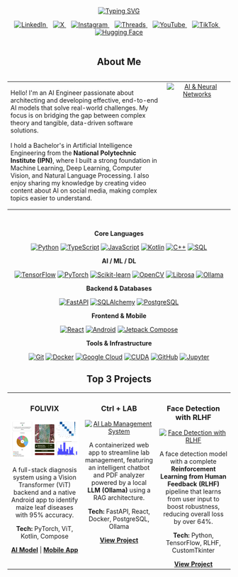 
<p align="center">
  <a href="https://github.com/AlvaroVasquezAI">
    <img src="https://readme-typing-svg.demolab.com?font=Fira+Code&weight=600&size=32&pause=600&color=FFFFFF&center=true&vCenter=true&width=750&lines=Hello,+I'm+%C3%81lvaro;I'm+an+AI+Engineer;Trying+to+improve+the+world+with+code" alt="Typing SVG" />
  </a>
</p>

<div align="center">
  <a href="https://www.linkedin.com/in/alvarovasquezai/" target="_blank">
    <picture>
      <source media="(prefers-color-scheme: dark)" srcset="https://api.iconify.design/simple-icons:linkedin.svg?color=white" />
      <source media="(prefers-color-scheme: light)" srcset="https://api.iconify.design/simple-icons:linkedin.svg?color=black" />
      <img src="https://api.iconify.design/simple-icons:linkedin.svg?color=black" width="20" height="20" alt="LinkedIn" />
    </picture>
  </a>
  &nbsp;&nbsp;
  <a href="https://x.com/alvarovasquezai" target="_blank">
    <picture>
      <source media="(prefers-color-scheme: dark)" srcset="https://cdn.simpleicons.org/x/FFFFFF" />
      <source media="(prefers-color-scheme: light)" srcset="https://cdn.simpleicons.org/x/000000" />
      <img src="https://cdn.simpleicons.org/x/000000" width="20" height="20" alt="X" />
    </picture>
  </a>
  &nbsp;&nbsp;
  <a href="https://www.instagram.com/alvarovasquez.ai/" target="_blank">
    <picture>
      <source media="(prefers-color-scheme: dark)" srcset="https://cdn.simpleicons.org/instagram/FFFFFF" />
      <source media="(prefers-color-scheme: light)" srcset="https://cdn.simpleicons.org/instagram/000000" />
      <img src="https://cdn.simpleicons.org/instagram/000000" width="20" height="20" alt="Instagram" />
    </picture>
  </a>
  &nbsp;&nbsp;
  <a href="https://www.threads.com/@alvarovasquez.ai" target="_blank">
    <picture>
      <source media="(prefers-color-scheme: dark)" srcset="https://cdn.simpleicons.org/threads/FFFFFF" />
      <source media="(prefers-color-scheme: light)" srcset="https://cdn.simpleicons.org/threads/000000" />
      <img src="https://cdn.simpleicons.org/threads/000000" width="20" height="20" alt="Threads" />
    </picture>
  </a>
  &nbsp;&nbsp;
  <a href="https://www.youtube.com/@AlvaroVasquezAI" target="_blank">
    <picture>
      <source media="(prefers-color-scheme: dark)" srcset="https://cdn.simpleicons.org/youtube/FFFFFF" />
      <source media="(prefers-color-scheme: light)" srcset="https://cdn.simpleicons.org/youtube/000000" />
      <img src="https://cdn.simpleicons.org/youtube/000000" width="20" height="20" alt="YouTube" />
    </picture>
  </a>
  &nbsp;&nbsp;
  <a href="https://www.tiktok.com/@alvarovasquez.ai" target="_blank">
    <picture>
      <source media="(prefers-color-scheme: dark)" srcset="https://cdn.simpleicons.org/tiktok/FFFFFF" />
      <source media="(prefers-color-scheme: light)" srcset="https://cdn.simpleicons.org/tiktok/000000" />
      <img src="https://cdn.simpleicons.org/tiktok/000000" width="20" height="20" alt="TikTok" />
    </picture>
  </a>
  &nbsp;&nbsp;
  <a href="https://huggingface.co/AlvaroVasquezAI" target="_blank">
    <picture>
      <source media="(prefers-color-scheme: dark)" srcset="https://cdn.simpleicons.org/huggingface/FFFFFF" />
      <source media="(prefers-color-scheme: light)" srcset="https://cdn.simpleicons.org/huggingface/000000" />
      <img src="https://cdn.simpleicons.org/huggingface/000000" width="20" height="20" alt="Hugging Face" />
    </picture>
  </a>
</div>

<br/>

<div align="center">
  <h2 style="display: inline-block;">About Me</h2>
</div>

<table width="100%">
  <tr>
    <td width="70%" valign="top">
      <p align="left">
        Hello! I'm an AI Engineer passionate about architecting and developing effective, end-to-end AI models that solve real-world challenges. My focus is on bridging the gap between complex theory and tangible, data-driven software solutions.
        <br/><br/>
        I hold a Bachelor's in Artificial Intelligence Engineering from the <b>National Polytechnic Institute (IPN)</b>, where I built a strong foundation in Machine Learning, Deep Learning, Computer Vision, and Natural Language Processing.
        I also enjoy sharing my knowledge by creating video content about AI on social media, making complex topics easier to understand.
      </p>
    </td>
    <td width="30%" valign="top" align="center">
      <a href="https://github.com/AlvaroVasquezAI">
        <img src="https://media1.giphy.com/media/v1.Y2lkPTc5MGI3NjExazlkZGRuZjIxbXUzb3F0YmN5aG16cjc4Z2o3a3NxaGUzNDU0NXJiaSZlcD12MV9pbnRlcm5hbF9naWZfYnlfaWQmY3Q9Zw/93UOscPyDH8cdRfSaT/giphy.gif" alt="AI & Neural Networks" width="100%"/>
      </a>
    </td>
  </tr>
</table>

<br/>

<div align="center">
  <p><b>Core Languages</b></p>
  <p>
    <a href="https://www.python.org/" target="_blank"><img src="https://img.shields.io/badge/Python-3776AB?style=flat-square&logo=python&logoColor=white" alt="Python"/></a>
    <a href="https://www.typescriptlang.org/" target="_blank"><img src="https://img.shields.io/badge/TypeScript-3178C6?style=flat-square&logo=typescript&logoColor=white" alt="TypeScript"/></a>
    <a href="https://developer.mozilla.org/en-US/docs/Web/JavaScript" target="_blank"><img src="https://img.shields.io/badge/JavaScript-F7DF1E?style=flat-square&logo=javascript&logoColor=black" alt="JavaScript"/></a>
    <a href="https://kotlinlang.org/" target="_blank"><img src="https://img.shields.io/badge/Kotlin-7F52FF?style=flat-square&logo=kotlin&logoColor=white" alt="Kotlin"/></a>
    <a href="https://www.cplusplus.com/" target="_blank"><img src="https://img.shields.io/badge/C%2B%2B-00599C?style=flat-square&logo=cplusplus&logoColor=white" alt="C++"/></a>
    <a href="https://www.mysql.com/" target="_blank"><img src="https://img.shields.io/badge/SQL-4479A1?style=flat-square&logo=mysql&logoColor=white" alt="SQL"/></a>
  </p>
  
  <p><b>AI / ML / DL</b></p>
  <p>
    <a href="https://www.tensorflow.org/" target="_blank"><img src="https://img.shields.io/badge/TensorFlow-FF6F00?style=flat-square&logo=tensorflow&logoColor=white" alt="TensorFlow"/></a>
    <a href="https://pytorch.org/" target="_blank"><img src="https://img.shields.io/badge/PyTorch-EE4C2C?style=flat-square&logo=pytorch&logoColor=white" alt="PyTorch"/></a>
    <a href="https://scikit-learn.org/" target="_blank"><img src="https://img.shields.io/badge/scikit--learn-F7931E?style=flat-square&logo=scikit-learn&logoColor=white" alt="Scikit-learn"/></a>
    <a href="https://opencv.org/" target="_blank"><img src="https://img.shields.io/badge/OpenCV-5C3EE8?style=flat-square&logo=opencv&logoColor=white" alt="OpenCV"/></a>
    <a href="https://librosa.org/" target="_blank"><img src="https://img.shields.io/badge/Librosa-FF6F00?style=flat-square&logo=librosa&logoColor=white" alt="Librosa"/></a>
    <a href="https://ollama.com/" target="_blank"><img src="https://img.shields.io/badge/Ollama-000000?style=flat-square&logo=ollama&logoColor=white" alt="Ollama"/></a>
  </p>
  
  <p><b>Backend & Databases</b></p>
  <p>
    <a href="https://fastapi.tiangolo.com/" target="_blank"><img src="https://img.shields.io/badge/FastAPI-009688?style=flat-square&logo=fastapi&logoColor=white" alt="FastAPI"/></a>
    <a href="https://www.sqlalchemy.org/" target="_blank"><img src="https://img.shields.io/badge/SQLAlchemy-D71F00?style=flat-square&logo=sqlalchemy&logoColor=white" alt="SQLAlchemy"/></a>
    <a href="https://www.postgresql.org/" target="_blank"><img src="https://img.shields.io/badge/PostgreSQL-4169E1?style=flat-square&logo=postgresql&logoColor=white" alt="PostgreSQL"/></a>
  </p>

  <p><b>Frontend & Mobile</b></p>
  <p>
    <a href="https://react.dev/" target="_blank"><img src="https://img.shields.io/badge/React-61DAFB?style=flat-square&logo=react&logoColor=black" alt="React"/></a>
    <a href="https://developer.android.com/" target="_blank"><img src="https://img.shields.io/badge/Android-3DDC84?style=flat-square&logo=android&logoColor=white" alt="Android"/></a>
    <a href="https://developer.android.com/jetpack/compose" target="_blank"><img src="https://img.shields.io/badge/Jetpack%20Compose-4285F4?style=flat-square&logo=jetpackcompose&logoColor=white" alt="Jetpack Compose"/></a>
  </p>

  <p><b>Tools & Infrastructure</b></p>
  <p>
    <a href="https://git-scm.com/" target="_blank"><img src="https://img.shields.io/badge/Git-F05032?style=flat-square&logo=git&logoColor=white" alt="Git"/></a>
    <a href="https://www.docker.com/" target="_blank"><img src="https://img.shields.io/badge/Docker-2496ED?style=flat-square&logo=docker&logoColor=white" alt="Docker"/></a>
    <a href="https://cloud.google.com/" target="_blank"><img src="https://img.shields.io/badge/Google%20Cloud-4285F4?style=flat-square&logo=googlecloud&logoColor=white" alt="Google Cloud"/></a>
    <a href="https://developer.nvidia.com/cuda-zone" target="_blank"><img src="https://img.shields.io/badge/CUDA-76B900?style=flat-square&logo=nvidia&logoColor=white" alt="CUDA"/></a>
    <a href="https://github.com/" target="_blank"><img src="https://img.shields.io/badge/GitHub-181717?style=flat-square&logo=github&logoColor=white" alt="GitHub"/></a>
    <a href="https://jupyter.org/" target="_blank"><img src="https://img.shields.io/badge/Jupyter-F37626?style=flat-square&logo=jupyter&logoColor=white" alt="Jupyter"/></a>
  </p>
</div>

<!-- Featured Projects -->
<div align="center">
  <h2>Top 3 Projects</h2>
</div>

<table width="100%">
  <tr align="center">
    <td width="33%" valign="top">
      <h3>FOLIVIX</h3>
      <a href="https://github.com/AlvaroVasquezAI/FOLIVIX" target="_blank">
        <img src="https://github.com/AlvaroVasquezAI/FOLIVIX/blob/main/app/src/main/res/drawable/overview_folivix.png" alt="FOLIVIX Project" width="100%"/>
      </a>
      <p>A full-stack diagnosis system using a Vision Transformer (ViT) backend and a native Android app to identify maize leaf diseases with 95% accuracy.</p>
      <p><b>Tech:</b> PyTorch, ViT, Kotlin, Compose</p>
      <a href="https://github.com/AlvaroVasquezAI/Maize_Leaf_Disease_Classification" target="_blank"><strong>AI Model</strong></a> |
      <a href="https://github.com/AlvaroVasquezAI/FOLIVIX" target="_blank"><strong>Mobile App</strong></a>
    </td>
    <td width="33%" valign="top">
      <h3>Ctrl + LAB</h3>
      <a href="https://github.com/AlvaroVasquezAI/Ctrl-Plus-Lab" target="_blank">
        <img src="https://github.com/AlvaroVasquezAI/Ctrl-Plus-Lab/raw/main/ctrlpluslab/overview.png" alt="AI Lab Management System" width="100%"/>
      </a>
      <p>A containerized web app to streamline lab management, featuring an intelligent chatbot and PDF analyzer powered by a local <b>LLM (Ollama)</b> using a RAG architecture.</p>
      <p><b>Tech:</b> FastAPI, React, Docker, PostgreSQL, Ollama</p>
      <a href="https://github.com/AlvaroVasquezAI/Ctrl-Plus-Lab" target="_blank"><strong>View Project</strong></a>
    </td>
    <td width="33%" valign="top">
      <h3>Face Detection with RLHF</h3>
      <a href="https://github.com/AlvaroVasquezAI/Face_Detection" target="_blank">
        <img src="https://github.com/AlvaroVasquezAI/Face_Detection/blob/main/results/overview_facedetection.png" alt="Face Detection with RLHF" width="100%"/>
      </a>
      <p>A face detection model with a complete <b>Reinforcement Learning from Human Feedback (RLHF)</b> pipeline that learns from user input to boost robustness, reducing overall loss by over 64%.</p>
      <p><b>Tech:</b> Python, TensorFlow, RLHF, CustomTkinter</p>
      <a href="https://github.com/AlvaroVasquezAI/Face_Detection" target="_blank"><strong>View Project</strong></a>
    </td>
  </tr>
</table>
